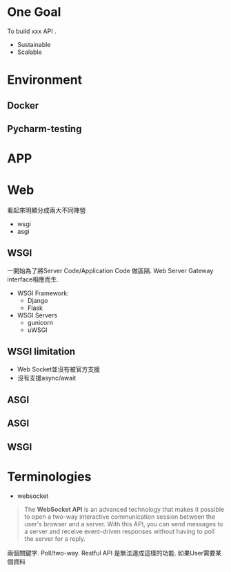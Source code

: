 # One Goal
To build xxx API .
- Sustainable
- Scalable

# Environment
## Docker
## Pycharm-testing
# APP

# Web
看起來明顯分成兩大不同陣營
- wsgi
- asgi
## WSGI
一開始為了將Server Code/Application Code 做區隔. Web Server Gateway interface相應而生.
- WSGI Framework:
	- Django
	- Flask
- WSGI Servers
	- gunicorn
	- uWSGI
## WSGI limitation
- Web Socket並沒有被官方支援
- 沒有支援async/await
## ASGI

## ASGI

## WSGI


# Terminologies
- websocket
> The **WebSocket API** is an advanced technology that makes it possible to open a two-way interactive communication session between the user's browser and a server. With this API, you can send messages to a server and receive event-driven responses without having to poll the server for a reply.

兩個關鍵字. Poll/two-way. Restful API 是無法達成這樣的功能. 如果User需要某個資料

<!--stackedit_data:
eyJoaXN0b3J5IjpbOTY0MjE2MDM1LC0xNDI3MDgzMzkwLC00OD
E5NzU4ODJdfQ==
-->